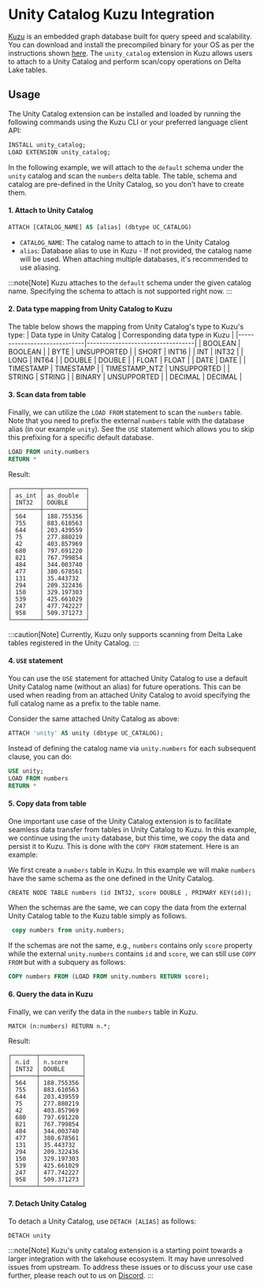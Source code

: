 # Unity Catalog Kuzu Integration

[Kuzu](https://kuzudb.com/) is an embedded graph database built for query speed and scalability. You can download and install the precompiled binary
for your OS as per the instructions shown [here](https://docs.kuzudb.com/installation/).
The `unity_catalog` extension in Kuzu allows users to attach to a Unity Catalog and perform scan/copy operations on Delta Lake tables.

## Usage

The Unity Catalog extension can be installed and loaded by running the following commands using the Kuzu CLI
or your preferred language client API:

```sql
INSTALL unity_catalog;
LOAD EXTENSION unity_catalog;
```

In the following example, we will attach to the `default` schema under the `unity` catalog and scan the `numbers` delta table.
The table, schema and catalog are pre-defined in the Unity Catalog, so you don't have to create them.
#### 1. Attach to Unity Catalog

```sql
ATTACH [CATALOG_NAME] AS [alias] (dbtype UC_CATALOG)
```

- `CATALOG_NAME`: The catalog name to attach to in the Unity Catalog
- `alias`: Database alias to use in Kuzu - If not provided, the catalog name will be used.
  When attaching multiple databases, it's recommended to use aliasing.

:::note[Note]
Kuzu attaches to the `default` schema under the given catalog name. Specifying the schema to attach is not supported right now.
:::

#### 2. Data type mapping from Unity Catalog to Kuzu

The table below shows the mapping from Unity Catalog's type to Kuzu's type:
| Data type in Unity Catalog         | Corresponding data type in Kuzu |
|-----------------------------|----------------------------------|
| BOOLEAN                     | BOOLEAN                           |
| BYTE                        | UNSUPPORTED                          |
| SHORT                       | INT16                                 |
| INT                    | INT32                                 |
| LONG                       | INT64                                 |
| DOUBLE                     | DOUBLE                                 |
| FLOAT                      | FLOAT                                 |
| DATE                    | DATE                                 |
| TIMESTAMP                    | TIMESTAMP                                 |
| TIMESTAMP_NTZ                   | UNSUPPORTED                                 |
| STRING                   | STRING                                 |
| BINARY                       | UNSUPPORTED                      |
| DECIMAL   | DECIMAL                                 |

#### 3. Scan data from table

Finally, we can utilize the `LOAD FROM` statement to scan the `numbers` table. Note that you need to prefix the 
external `numbers` table with the database alias (in our example `unity`). See the `USE` statement which allows you to
skip this prefixing for a specific default database.

```sql
LOAD FROM unity.numbers
RETURN *
```

Result:

```
┌────────┬────────────┐
│ as_int │ as_double  │
│ INT32  │ DOUBLE     │
├────────┼────────────┤
│ 564    │ 188.755356 │
│ 755    │ 883.610563 │
│ 644    │ 203.439559 │
│ 75     │ 277.880219 │
│ 42     │ 403.857969 │
│ 680    │ 797.691220 │
│ 821    │ 767.799854 │
│ 484    │ 344.003740 │
│ 477    │ 380.678561 │
│ 131    │ 35.443732  │
│ 294    │ 209.322436 │
│ 150    │ 329.197303 │
│ 539    │ 425.661029 │
│ 247    │ 477.742227 │
│ 958    │ 509.371273 │
└────────┴────────────┘
```

:::caution[Note]
Currently, Kuzu only supports scanning from Delta Lake tables registered in the Unity Catalog.
:::

#### 4. `USE` statement

You can use the `USE` statement for attached Unity Catalog to use a default Unity Catalog name (without an alias)
for future operations.
This can be used when reading from an attached Unity Catalog to avoid specifying the full catalog name
as a prefix to the table name.

Consider the same attached Unity Catalog as above:

```sql
ATTACH 'unity' AS unity (dbtype UC_CATALOG);
```

Instead of defining the catalog name via `unity.numbers` for each subsequent clause, you can do:

```sql
USE unity;
LOAD FROM numbers
RETURN *
```

#### 5. Copy data from table

One important use case of the Unity Catalog extension is to facilitate seamless data transfer from tables in Unity Catalog to Kuzu.
In this example, we continue using the `unity` database, but this time,
we copy the data and persist it to Kuzu. This is done with the `COPY FROM` statement. Here is an example:

We first create a `numbers` table in Kuzu. In this example we will make `numbers` have the same schema as the one defined in the Unity Catalog.

```cypher
CREATE NODE TABLE numbers (id INT32, score DOUBLE , PRIMARY KEY(id));
```

When the schemas are the same, we can copy the data from the external Unity Catalog table to the Kuzu table simply as follows.

```sql
 copy numbers from unity.numbers;
```
If the schemas are not the same, e.g., `numbers` contains only `score` property while the external `unity.numbers` contains
`id` and `score`, we can still use `COPY FROM` but with a subquery as follows:
```sql
COPY numbers FROM (LOAD FROM unity.numbers RETURN score);
```

#### 6. Query the data in Kuzu

Finally, we can verify the data in the `numbers` table in Kuzu.

```cypher
MATCH (n:numbers) RETURN n.*;
```

Result:
```
┌───────┬────────────┐
│ n.id  │ n.score    │
│ INT32 │ DOUBLE     │
├───────┼────────────┤
│ 564   │ 188.755356 │
│ 755   │ 883.610563 │
│ 644   │ 203.439559 │
│ 75    │ 277.880219 │
│ 42    │ 403.857969 │
│ 680   │ 797.691220 │
│ 821   │ 767.799854 │
│ 484   │ 344.003740 │
│ 477   │ 380.678561 │
│ 131   │ 35.443732  │
│ 294   │ 209.322436 │
│ 150   │ 329.197303 │
│ 539   │ 425.661029 │
│ 247   │ 477.742227 │
│ 958   │ 509.371273 │
└───────┴────────────┘
```

#### 7. Detach Unity Catalog

To detach a Unity Catalog, use `DETACH [ALIAS]` as follows:

```
DETACH unity
```

:::note[Note]
Kuzu's unity catalog extension is a starting point towards a larger integration with the lakehouse ecosystem. It may have unresolved issues from upstream. To address these
issues or to discuss your use case further, please reach out to us on [Discord](https://kuzudb.com/chat).
:::
